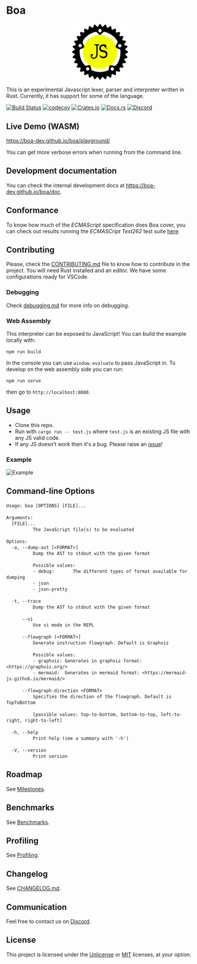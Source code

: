 # Boa

<p align="center">
    <img
      alt="Boa Logo"
      src="./assets/logo.svg"
      width="30%"
    />
</p>

This is an experimental Javascript lexer, parser and interpreter written in Rust.
Currently, it has support for some of the language.

[![Build Status][build_badge]][build_link]
[![codecov](https://codecov.io/gh/boa-dev/boa/branch/main/graph/badge.svg)](https://codecov.io/gh/boa-dev/boa)
[![Crates.io](https://img.shields.io/crates/v/boa_engine.svg)](https://crates.io/crates/boa_engine)
[![Docs.rs](https://docs.rs/boa_engine/badge.svg)](https://docs.rs/boa_engine)
[![Discord](https://img.shields.io/discord/595323158140158003?logo=discord)](https://discord.gg/tUFFk9Y)

[build_badge]: https://github.com/boa-dev/boa/actions/workflows/rust.yml/badge.svg?event=push&branch=main
[build_link]: https://github.com/boa-dev/boa/actions/workflows/rust.yml?query=event%3Apush+branch%3Amain

## Live Demo (WASM)

<https://boa-dev.github.io/boa/playground/>

You can get more verbose errors when running from the command line.

## Development documentation

You can check the internal development docs at <https://boa-dev.github.io/boa/doc>.

## Conformance

To know how much of the _ECMAScript_ specification does Boa cover, you can check out results running the _ECMASCript Test262_ test suite [here](https://boa-dev.github.io/boa/test262/).

## Contributing

Please, check the [CONTRIBUTING.md](CONTRIBUTING.md) file to know how to
contribute in the project. You will need Rust installed and an editor. We have
some configurations ready for VSCode.

### Debugging

Check [debugging.md](./docs/debugging.md) for more info on debugging.

### Web Assembly

This interpreter can be exposed to JavaScript!
You can build the example locally with:

```shell
npm run build
```

In the console you can use `window.evaluate` to pass JavaScript in.
To develop on the web assembly side you can run:

```shell
npm run serve
```

then go to `http://localhost:8080`.

## Usage

- Clone this repo.
- Run with `cargo run -- test.js` where `test.js` is an existing JS file with any JS valid code.
- If any JS doesn't work then it's a bug. Please raise an [issue](https://github.com/boa-dev/boa/issues/)!

### Example

![Example](docs/img/latestDemo.gif)

## Command-line Options

```shell
Usage: boa [OPTIONS] [FILE]...

Arguments:
  [FILE]...
          The JavaScript file(s) to be evaluated

Options:
  -a, --dump-ast [<FORMAT>]
          Dump the AST to stdout with the given format

          Possible values:
          - debug:       The different types of format available for dumping
          - json
          - json-pretty

  -t, --trace
          Dump the AST to stdout with the given format

      --vi
          Use vi mode in the REPL

      --flowgraph [<FORMAT>]
          Generate instruction flowgraph. Default is Graphviz

          Possible values:
          - graphviz: Generates in graphviz format: <https://graphviz.org/>
          - mermaid:  Generates in mermaid format: <https://mermaid-js.github.io/mermaid/>

      --flowgraph-direction <FORMAT>
          Specifies the direction of the flowgraph. Default is TopToBottom
          
          [possible values: top-to-bottom, bottom-to-top, left-to-right, right-to-left]

  -h, --help
          Print help (see a summary with '-h')

  -V, --version
          Print version
```

## Roadmap

See [Milestones](https://github.com/boa-dev/boa/milestones).

## Benchmarks

See [Benchmarks](https://boa-dev.github.io/boa/dev/bench/).

## Profiling

See [Profiling](./docs/profiling.md).

## Changelog

See [CHANGELOG.md](./CHANGELOG.md).

## Communication

Feel free to contact us on [Discord](https://discord.gg/tUFFk9Y).

## License

This project is licensed under the [Unlicense](./LICENSE-UNLICENSE) or [MIT](./LICENSE-MIT) licenses, at your option.
